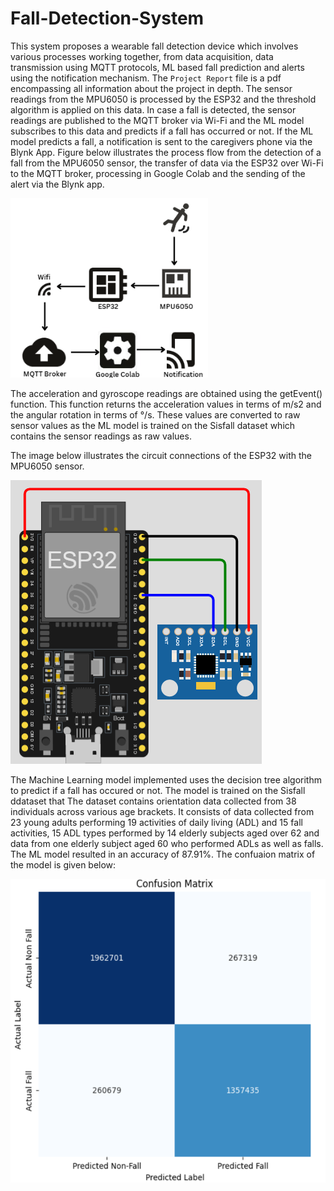 # Fall-Detection-System

This system proposes a wearable fall detection device which involves various processes working together, from data acquisition, data transmission using MQTT protocols, ML based fall prediction and alerts using the notification mechanism. The `Project Report` file is a pdf encompassing all information about the project in depth.
The sensor readings from the MPU6050 is processed by the ESP32 and the threshold algorithm is applied on this data. In case a fall is detected, the sensor readings are published to the MQTT broker via Wi-Fi and the ML model subscribes to this data and predicts if a fall has occurred or not. If the ML model predicts a fall, a notification is sent to the caregivers phone via the Blynk App. Figure below illustrates the process flow from the detection of a fall from the MPU6050 sensor, the transfer of data via the ESP32 over Wi-Fi to the MQTT broker, processing in Google Colab and the sending of the alert via the Blynk app.

![Screenshot 192626](./images/Screenshot%202025-03-22%20192626.png)

The acceleration and gyroscope readings are obtained using the getEvent() function. This function returns the acceleration values in terms of m/s2 and the angular rotation in terms of °/s. These values are converted to raw sensor values as the ML model is trained on the Sisfall dataset which contains the sensor readings as raw values.

The image below illustrates the circuit connections of the ESP32 with the MPU6050 sensor.

![Screenshot 192653](./images/image5.png)

The Machine Learning model implemented uses the decision tree algorithm to predict if a fall has occured or not. The model is trained on the Sisfall ddataset that The dataset contains orientation data collected from 38 individuals across various age brackets. It consists of data collected from 23 young adults performing 19 activities of daily living (ADL) and 15 fall activities, 15 ADL types performed by 14 elderly subjects aged over 62 and data from one elderly subject aged 60 who performed ADLs as well as falls. The ML model resulted in an accuracy of 87.91%. The confuaion matrix of the model is given below:

![Screenshot 192735](./images/Screenshot%202025-03-22%20192735.png)
